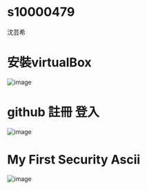 # s10000479
沈芸希
# 安裝virtualBox
![image](https://user-images.githubusercontent.com/90738394/133402985-59858115-f0f4-4c61-9c84-3b7bf04fc092.png)
# github 註冊 登入
![image](https://user-images.githubusercontent.com/90738394/133403277-81b4c822-95cd-456a-ab55-cf95f7fb0f14.png)
# My First Security Ascii
![image](https://user-images.githubusercontent.com/90738394/134269143-eeefe7f6-852f-4bbd-badc-29f6070dd05a.png)


